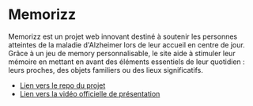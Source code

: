# Memorizz

Memorizz est un projet web innovant destiné à soutenir les personnes atteintes de la maladie d'Alzheimer lors de leur accueil en centre de jour. Grâce à un jeu de memory personnalisable, le site aide à stimuler leur mémoire en mettant en avant des éléments essentiels de leur quotidien : leurs proches, des objets familiers ou des lieux significatifs. 

- [Lien vers le repo du projet](https://github.com/2019-2020-ps6/2023-2024-ps6-memorizz)
- [Lien vers la vidéo officielle de présentation](https://youtu.be/E7Sr7MBLuRE)


